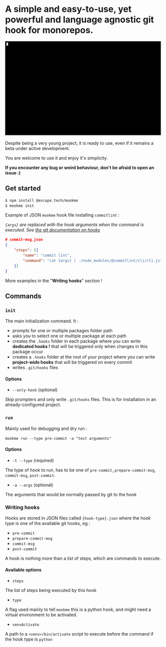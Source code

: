 # A simple and easy-to-use, yet powerful and language agnostic git hook for monorepos.

![demo](./docs/demo.gif)

Despite being a very young project, it is ready to use, even if it remains a beta under active development.

You are welcome to use it and enjoy it's simplicity.

**If you encounter any bug or weird behaviour, don't be afraid to open an issue :)**

## Get started

```bash
$ npm install @escape.tech/mookme
$ mookme init
```

Example of JSON `mookme` hook file installing `commitlint` :

*`{args}` are replaced with the hook arguments when the command is executed. See [the  git documentation on hooks](https://git-scm.com/book/en/v2/Customizing-Git-Git-Hooks)*

```JSON
# commit-msg.json
{
    "steps": [{
        "name": "commit lint",
        "command": "cat {args} | ./node_modules/@commitlint/cli/cli.js"
    }]
}
```

More examples in the "**Writing hooks**" section !

## Commands

### `init`

The main initialization command. It :

- prompts for one or multiple packages folder path
- asks you to select one or multiple package at each path
- creates the `.hooks` folder in each package where you can write **dedicated hooks !** that will be triggered only when changes in this package occur
- creates a `.hooks` folder at the root of your project where you can write **project-wide hooks** that will be triggered on every commit
- writes `.git/hooks` files

#### Options 

- `--only-hook` (optional)

Skip prompters and only write `.git/hooks` files. This is for installation in an already-configured project.

### `run`

Mainly used for debugging and dry run :

`mookme run --type pre-commit -a "test arguments"`

#### Options

- `-t --type` (required)

The type of hook to run, has to be one of `pre-commit`, `prepare-commit-msg`, `commit-msg`, `post-commit`.

- `-a --args` (optional)

The arguments that would be normally passed by git to the hook

### Writing hooks

Hooks are stored in JSON files called `{hook-type}.json` where the hook type is one of the available git hooks, eg :

- `pre-commit`
- `prepare-commit-msg`
- `commit-msg`
- `post-commit`

A hook is nothing more than a list of steps, which are commands to execute.

#### Available options

- `steps`

The list of steps being executed by this hook

- `type`

A flag used mainly to tell `mookme` this is a python hook, and might need a virtual environment to be activated.

- `venvActivate`

A path to a `<venv>/bin/activate` script to execute before the command if the hook type is `python`

